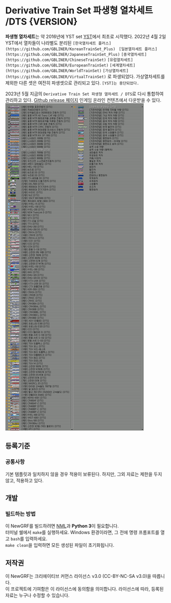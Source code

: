 # Derivative Train Set 파생형 열차세트 /DTS {VERSION}
**파생형 열차세트**는 
약 2016년에 YST set [YST](https://github.com/evepoi/YST)에서 최초로 시작했다.
2022년 4월 2일 YST에서 열차들이 나라별도 분리된 
`[한국열차세트 플러스](https://github.com/GBLINER/KoreanTrainSet_Plus) `
`[일본열차세트 플러스](https://github.com/GBLINER/JapaneseTrainSet_Plus)`
`[중국열차세트](https://github.com/GBLINER/ChineseTrainSet)`
`[유럽열차세트](https://github.com/GBLINER/EuropeanTrainSet)`
`[세계열차세트](https://github.com/GBLINER/WorldTrainSet)`
`[가상열차세트](https://github.com/GBLINER/VirtualTrainSet)`
로 파생되었다.
가상열차세트를 제외한 다른 셋은 여전히 파생셋으로 관리되고 있다.
`[YST]는 중단되었다.`

2023년 5월 지금의 `Derivative Train Set 파생형 열차세트 / DTS`로 다시 통합하여 관리하고 있다.
[Github release 페이지](https://github.com/DTS-NewGRF/DTS/releases)
인게임 온라인 컨텐츠에서 다운받을 수 있다.
![DTS_1.00.4](https://github.com/DTS-NewGRF/DTS/blob/minengallery/docs/DTS_1.00.4.png)

## 등록기준
### 공통사항
기본 템플릿과 일치하지 않을 경우 적용이 보류된다.
하지만, 그외 자료는 제한을 두지 않고, 적용하고 있다.

## 개발
### 빌드하는 방법
이 NewGRF를 빌드하려면 [NML](https://github.com/OpenTTD/nml)과 **Python 3**이 필요합니다.  
터미널 쉘에서 ``make``를 실행하세요. Windows 환경이라면, 그 전에 명령 프롬포트를 열고 ``bash``를 입력하세요.  
``make clean``을 입력하면 모든 생성된 파일이 초기화됩니다.

## 저작권
이 NewGRF는 크리에이티브 커먼스 라이선스 v3.0 (CC-BY-NC-SA v3.0)을 따릅니다. <br>
이 프로젝트에 기여함은 이 라이선스에 동의함을 의미합니다.
라이선스에 따라, 등록된 자료는 누구나 수정할 수 있습니다.
